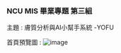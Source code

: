 ### NCU MIS 畢業專題 第三組

主題 : 膚質分析與AI小幫手系統 -YOFU

首頁預覽圖 :
![image](https://github.com/Y1YangLin/misProject/assets/83540570/660c20d8-3502-416e-99de-96b453b2dffc)
